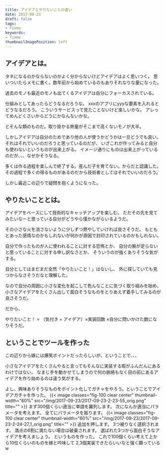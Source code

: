 ```yaml
---
title: アイデアとやりたいことの違い
date: 2017-09-23
draft: false
tags:
- fixme
keywords:
- fixme
thumbnailImagePosition: left
---
```

## アイデアとは。
タネになるのかならないのかよく分からないけどアイデアはよく思いつく。
思いついたらメモに書く。数年前から始めているのもありそれなりな量になった。

過去のモノも最近のモノも出てくるアイデアは自分にフォーカスされている。

仕組みとしてあったらどうなるだろうな。
xxxのアプリにyyyな要素を入れるとどうなるだろう。
こういうサービスって見たことないけど楽しいかな。
アレってめんどくさいからどうにかなんないかな。

とそんな類のものだ。取り掛かる熱量がそこまで高くないモノが大半。

しかしアイデアは自分のためであり他の人が使うかどうかは一旦どうでも良い。
それはそれでいいのだろうと思っているのだが、
いざこれが作ってみると自分も使わないというものが出来上がる。
イメージ通りにものは出来上がっているのだが、、、なぜかそうなる。

多くは作る過程を楽しんで終了する。産んだ子を育てない。からだと認識した。
その過程で多くの得るものがあるのだから技術者としてはそれでいいのだろう。

​しかし最近この辺りで疑問を抱くようになった。
## やりたいこととは。
アイデアをベースにして技術的なキャッチアップを楽しむ。
ただその先を見てみたいなーと思っている自分がどうやら僅かながらいるようだ。

その小さな火を消さないように少しずつ燃やしていければ良さそうだ。
もともとあった感情なのかもしれないが何かが原因で封印されているのかもしれない。

自分で作ったものが人に使われることに対する恐怖とか、
自分の腕が足らないと思っていることに対する申し訳なさとか、
そういうのが強くありそうな気がする。

自分としてはまだまだ全然「やりたいこと！」はないし、
外に探していても見つからなさそうだなと理解した。

なので自分の周囲に小さな変化を起こして色んなことに気づく取り組みを始め、
小さなアイデアをたくさん出して面白そうなものをとりあえず着手してみるのが良さそうだ。

だから、

やりたいこと！ = （気付き + アイデア）×実装回数 ×自分に問いかけた数
​になりそうだ。
## ということでツールを作った
この辺りから嫁には爆笑ポイントだったらしいが、ということで、、、

小さなアイデアをたくさんやると言ってもそんなに実装する暇がふんだんにあるわけではない。
なまじ手を動かせてしまうので何の脈絡もなく目の前にあるアイデアを作り始めるのは違う気がする。

よし、興味ありそうなものをポイント化してガチャをやろう。
​ということでアイデアガチャを作った。
{{< image classes="fig-100 clear center" thumbnail-width="60%" src="/img/2017-09-23/2017-09-23-2-23-55_orig.png" title="" >}}
まず300個くらい適当に単語を羅列します。
次になんか適当にパラメータを考えます。
​全てにパラメータを振ります。
{{< image classes="fig-100 clear center" thumbnail-width="60%" src="/img/2017-09-23/2017-09-23-2-24-27_1_orig.png" title="" >}}
追加を押します。
3つ被りなく選択されます。
満点の6割に満たない場合は破棄されます。
選ばれた3つから​面白そうなアイデアを考えましょう。
というものを作った。
これで100個くらい考えて上から10位くらいのものを嫁と吟味して
2,3個実装できたらいいなと強く願っているw